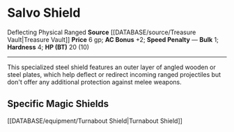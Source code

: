 ﻿---
ac: '2'
bulk: '1'
hardness: '4'
hp: 20 (10)
id: '15'
item_category: Shields
item_subcategory: Base Shields
level: '0'
name: Salvo Shield
price: 6 gp
rarity: Common
rus_type_level: null
source: '[[DATABASE/source/Treasure Vault|Treasure Vault]]'
speed_penalty: null
trait:
- '[[DATABASE/trait/Deflecting|Deflecting Physical Ranged]]'
type: Shield

---
# Salvo Shield

<span class="item-trait">Deflecting Physical Ranged</span>
**Source** [[DATABASE/source/Treasure Vault|Treasure Vault]] 
**Price** 6 gp; **AC Bonus** +2; **Speed Penalty** —
**Bulk** 1; **Hardness** 4; **HP (BT)** 20 (10)

---
This specialized steel shield features an outer layer of angled wooden or steel plates, which help deflect or redirect incoming ranged projectiles but don't offer any additional protection against melee weapons.

## Specific Magic Shields

[[DATABASE/equipment/Turnabout Shield|Turnabout Shield]]